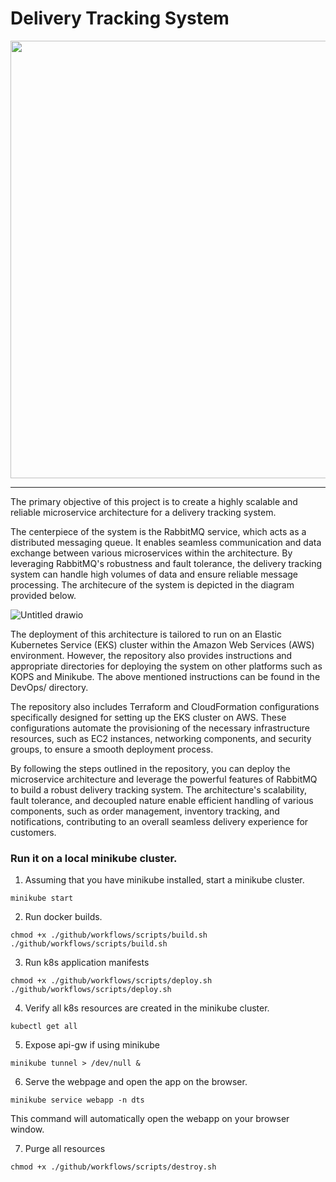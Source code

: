 # Delivery Tracking System

<img src=".github/gif/app.gif?raw=true" width="700px">

---
The primary objective of this project is to create a highly scalable and reliable microservice architecture for a delivery tracking system.

The centerpiece of the system is the RabbitMQ service, which acts as a distributed messaging queue. It enables seamless communication and data exchange between various microservices within the architecture. By leveraging RabbitMQ's robustness and fault tolerance, the delivery tracking system can handle high volumes of data and ensure reliable message processing. The architecure of the system is depicted in the diagram provided below.

![Untitled drawio](https://github.com/vgnshiyer/Delivery-tracking-system/assets/39982819/ed63c5f2-9448-4a3a-8118-40d2730080ea)

The deployment of this architecture is tailored to run on an Elastic Kubernetes Service (EKS) cluster within the Amazon Web Services (AWS) environment. However, the repository also provides instructions and appropriate directories for deploying the system on other platforms such as KOPS and Minikube.
The above mentioned instructions can be found in the DevOps/ directory.

The repository also includes Terraform and CloudFormation configurations specifically designed for setting up the EKS cluster on AWS. These configurations automate the provisioning of the necessary infrastructure resources, such as EC2 instances, networking components, and security groups, to ensure a smooth deployment process.

By following the steps outlined in the repository, you can deploy the microservice architecture and leverage the powerful features of RabbitMQ to build a robust delivery tracking system. The architecture's scalability, fault tolerance, and decoupled nature enable efficient handling of various components, such as order management, inventory tracking, and notifications, contributing to an overall seamless delivery experience for customers.

### Run it on a local minikube cluster.

1. Assuming that you have minikube installed, start a minikube cluster.
```
minikube start
```

2. Run docker builds.
```
chmod +x ./github/workflows/scripts/build.sh
./github/workflows/scripts/build.sh
```

3. Run k8s application manifests
```
chmod +x ./github/workflows/scripts/deploy.sh
./github/workflows/scripts/deploy.sh
```

4. Verify all k8s resources are created in the minikube cluster.
```
kubectl get all
```

5. Expose api-gw if using minikube
```
minikube tunnel > /dev/null &
```

6. Serve the webpage and open the app on the browser.
```
minikube service webapp -n dts
```
This command will automatically open the webapp on your browser window.

7. Purge all resources
```
chmod +x ./github/workflows/scripts/destroy.sh
```